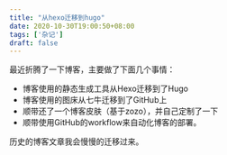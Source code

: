 ```yaml
---
title: "从hexo迁移到hugo"
date: 2020-10-30T19:00:50+08:00
tags: ['杂记']
draft: false
---
```


最近折腾了一下博客，主要做了下面几个事情：

- 博客使用的静态生成工具从Hexo迁移到了Hugo
- 博客使用的图床从七牛迁移到了GitHub上
- 顺带还了一个博客皮肤（基于zozo），并自己定制了一下
- 顺带使用GitHub的workflow来自动化博客的部署。

历史的博客文章我会慢慢的迁移过来。


